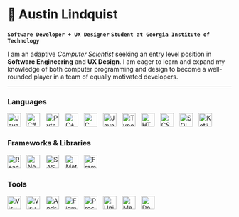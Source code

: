 # 🥭 Austin Lindquist

**`Software Developer + UX Designer`** **`Student at Georgia Institute of Technology`**

I am an adaptive <em>Computer Scientist</em> seeking an entry level position in <b>Software Engineering</b> and <b>UX Design</b>. I am eager to learn and expand my knowledge of both computer programming and design to become a well-rounded player in a team of equally motivated developers.

---

### Languages
<img align="left" alt="Java" width="30" style="padding-right: 10px;" src="https://cdn.jsdelivr.net/gh/devicons/devicon/icons/java/java-original.svg"/>
<img align="left" alt="C#" width="30" style="padding-right: 10px;" src="https://cdn.jsdelivr.net/gh/devicons/devicon/icons/csharp/csharp-original.svg"/>
<img align="left" alt="Python" width="30" style="padding-right: 10px;" src="https://cdn.jsdelivr.net/gh/devicons/devicon/icons/python/python-original.svg"/>
<img align="left" alt="C++" width="30" style="padding-right: 10px;" src="https://cdn.jsdelivr.net/gh/devicons/devicon/icons/cplusplus/cplusplus-original.svg"/>
<img align="left" alt="C" width="30" style="padding-right: 10px;" src="https://cdn.jsdelivr.net/gh/devicons/devicon/icons/c/c-original.svg"/>
<img align="left" alt="JavaScript" width="30" style="padding-right: 10px;" src="https://cdn.jsdelivr.net/gh/devicons/devicon/icons/javascript/javascript-original.svg"/>
<img align="left" alt="TypeScript" width="30" style="padding-right: 10px;" src="https://cdn.jsdelivr.net/gh/devicons/devicon/icons/typescript/typescript-original.svg"/>
<img align="left" alt="HTML" width="30" style="padding-right: 10px;" src="https://cdn.jsdelivr.net/gh/devicons/devicon/icons/html5/html5-original.svg"/>
<img align="left" alt="CSS" width="30" style="padding-right: 10px;" src="https://cdn.jsdelivr.net/gh/devicons/devicon/icons/css3/css3-original.svg"/>
<img align="left" alt="SQL" width="30" style="padding-right: 10px;" src="https://cdn.jsdelivr.net/gh/devicons/devicon/icons/mysql/mysql-original-wordmark.svg"/>
<!-- <img align="left" alt="Dart" width="30" style="padding-right: 10px;" src="https://cdn.jsdelivr.net/gh/devicons/devicon/icons/dart/dart-original.svg"/> -->
<img align="left" alt="Kotlin" width="30" style="padding-right: 10px;" src="https://cdn.jsdelivr.net/gh/devicons/devicon/icons/kotlin/kotlin-original.svg"/><br><br>

### Frameworks & Libraries
<img align="left" alt="ReactJS" width="30" style="padding-right: 10px;" src="https://cdn.jsdelivr.net/gh/devicons/devicon/icons/react/react-original.svg"/>
<img align="left" alt="NodeJS" width="30" style="padding-right: 10px;" src="https://cdn.jsdelivr.net/gh/devicons/devicon/icons/nodejs/nodejs-original.svg"/>
<img align="left" alt="SASS" width="30" style="padding-right: 10px;" src="https://cdn.jsdelivr.net/gh/devicons/devicon/icons/sass/sass-original.svg"/>
<img align="left" alt="Material UI" width="30" style="padding-right: 10px;" src="https://cdn.worldvectorlogo.com/logos/material-ui-1.svg"/>
<!-- <img align="left" alt="Framer" width="30" style="padding-right: 10px;" src="https://cdn.icon-icons.com/icons2/2699/PNG/512/framer_logo_icon_169149.png"/> -->
<img align="left" alt="Framer Motion" width="30" style="padding-right: 10px;" src="https://i.ibb.co/whNwyn7/Framer-Motion.png"/><br><br>

### Tools
<img align="left" alt="Visual Studio Code" width="30" style="padding-right: 10px;" src="https://cdn.jsdelivr.net/gh/devicons/devicon/icons/vscode/vscode-original.svg"/>
<img align="left" alt="Visual Studio" width="30" style="padding-right: 10px;" src="https://cdn.jsdelivr.net/gh/devicons/devicon/icons/visualstudio/visualstudio-plain.svg"/>
<img align="left" alt="Android Studio" width="30" style="padding-right: 10px;" src="https://cdn.jsdelivr.net/gh/devicons/devicon/icons/androidstudio/androidstudio-original.svg"/>
<img align="left" alt="Figma" width="30" style="padding-right: 10px;" src="https://cdn.jsdelivr.net/gh/devicons/devicon/icons/figma/figma-original.svg"/>
<img align="left" alt="Processing" width="30" style="padding-right: 10px;" src="https://cdn.jsdelivr.net/gh/devicons/devicon/icons/processing/processing-original.svg"/>
<img align="left" alt="Unity" width="30" style="padding-right: 10px;" src="https://www.svgrepo.com/show/331626/unity.svg"/>
<img align="left" alt="Maya" width="30" style="padding-right: 10px;" src="https://cdn.jsdelivr.net/gh/devicons/devicon/icons/maya/maya-original.svg"/>
<img align="left" alt="Docker" width="30" style="padding-right: 10px;" src="https://cdn.jsdelivr.net/gh/devicons/devicon/icons/docker/docker-plain.svg"/>
          


<!--
**A-Lindquist/A-Lindquist** is a ✨ _special_ ✨ repository because its `README.md` (this file) appears on your GitHub profile.

Here are some ideas to get you started:

- 🔭 I’m currently working on ... UI/UX Design and Research
- 🌱 I’m currently learning ... Computer Graphics, Artificial Intelligence, Computer Audio Programming
- 💬 Ask me about ... Job positions!
- 📫 How to reach me: ... austin.lindquist@gatech.edu
- ⚡ Fun fact: 
-->
